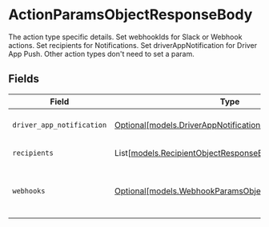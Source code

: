 # ActionParamsObjectResponseBody

The action type specific details. Set webhookIds for Slack or Webhook actions. Set recipients for Notifications. Set driverAppNotification for Driver App Push. Other action types don't need to set a param.


## Fields

| Field                                                                                                            | Type                                                                                                             | Required                                                                                                         | Description                                                                                                      |
| ---------------------------------------------------------------------------------------------------------------- | ---------------------------------------------------------------------------------------------------------------- | ---------------------------------------------------------------------------------------------------------------- | ---------------------------------------------------------------------------------------------------------------- |
| `driver_app_notification`                                                                                        | [Optional[models.DriverAppNotificationObjectResponseBody]](../models/driverappnotificationobjectresponsebody.md) | :heavy_minus_sign:                                                                                               | Driver app notification settings                                                                                 |
| `recipients`                                                                                                     | List[[models.RecipientObjectResponseBody](../models/recipientobjectresponsebody.md)]                             | :heavy_minus_sign:                                                                                               | Recipient of the action.                                                                                         |
| `webhooks`                                                                                                       | [Optional[models.WebhookParamsObjectResponseBody]](../models/webhookparamsobjectresponsebody.md)                 | :heavy_minus_sign:                                                                                               | The webhook configuration for an Action.                                                                         |